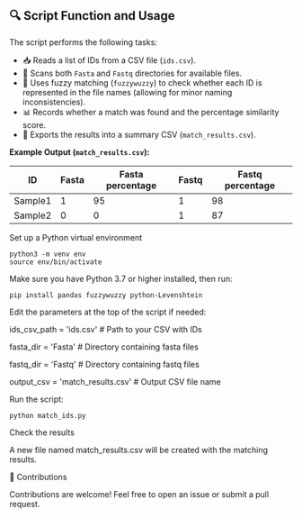 ## 🔍 Script Function and Usage

The script performs the following tasks:  
- 📥 Reads a list of IDs from a CSV file (`ids.csv`).  
- 📂 Scans both `Fasta` and `Fastq` directories for available files.  
- 🤖 Uses fuzzy matching (`fuzzywuzzy`) to check whether each ID is represented in the file names (allowing for minor naming inconsistencies).  
- 📊 Records whether a match was found and the percentage similarity score.  
- 💾 Exports the results into a summary CSV (`match_results.csv`).  

**Example Output (`match_results.csv`):**

| ID      | Fasta | Fasta percentage | Fastq | Fastq percentage |
|---------|-------|------------------|-------|------------------|
| Sample1 | 1     | 95               | 1     | 98               |
| Sample2 | 0     | 0                | 1     | 87               |

Set up a Python virtual environment
```
python3 -m venv env
source env/bin/activate
```

Make sure you have Python 3.7 or higher installed, then run:
```
pip install pandas fuzzywuzzy python-Levenshtein
```

Edit the parameters at the top of the script if needed:

ids_csv_path = 'ids.csv'         # Path to your CSV with IDs

fasta_dir = 'Fasta'              # Directory containing fasta files

fastq_dir = 'Fastq'              # Directory containing fastq files

output_csv = 'match_results.csv' # Output CSV file name

Run the script:
```
python match_ids.py
```

Check the results

A new file named match_results.csv will be created with the matching results.


🤝 Contributions

Contributions are welcome!
Feel free to open an issue or submit a pull request.
